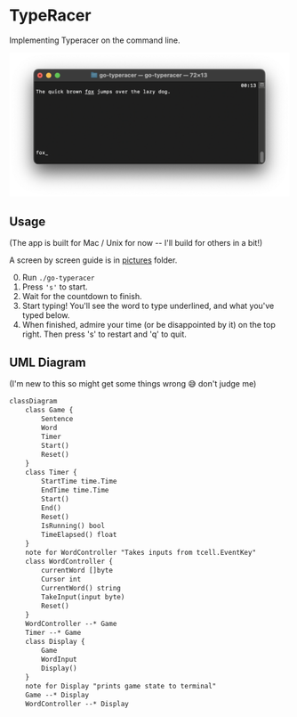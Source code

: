 # TypeRacer

Implementing Typeracer on the command line.

![Screenshot of the typeracer running as a terminal app](pictures/03_running.png)

## Usage

(The app is built for Mac / Unix for now -- I'll build for others in a bit!)

A screen by screen guide is in [pictures](./pictures) folder.

0. Run `./go-typeracer`
1. Press `'s'` to start.
2. Wait for the countdown to finish.
3. Start typing! You'll see the word to type underlined, and what you've typed below.
4. When finished, admire your time (or be disappointed by it) on the top right. Then press 's' to restart and 'q' to quit.

## UML Diagram

(I'm new to this so might get some things wrong :sweat_smile: don't judge me)

```mermaid
classDiagram
    class Game {
        Sentence
        Word
        Timer
        Start()
        Reset()
    }
    class Timer {
        StartTime time.Time
        EndTime time.Time
        Start()
        End()
        Reset()
        IsRunning() bool
        TimeElapsed() float
    }
    note for WordController "Takes inputs from tcell.EventKey"
    class WordController {
        currentWord []byte
        Cursor int
        CurrentWord() string
        TakeInput(input byte)
        Reset()
    }
    WordController --* Game
    Timer --* Game
    class Display {
        Game
        WordInput
        Display()
    }
    note for Display "prints game state to terminal"
    Game --* Display
    WordController --* Display
```
